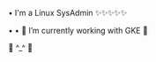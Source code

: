 • I'm a Linux SysAdmin ✨✨✨✨✨ 

  • • 👀 I’m currently working with GKE 🌱
  
  <!--- • 📫 You can reach me at andrei.nita@regnology.net --->
  <!--- • 👀 --->
  👋 ^_^ 👋
